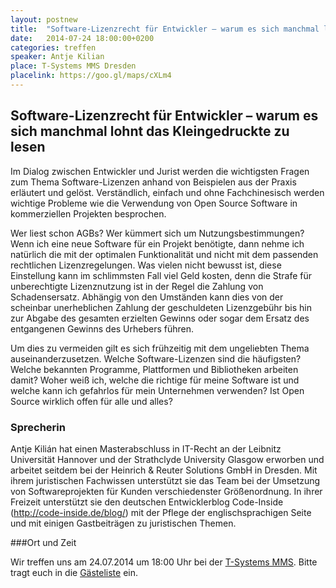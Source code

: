 ```yaml
---
layout: postnew
title:  "Software-Lizenzrecht für Entwickler – warum es sich manchmal lohnt das Kleingedruckte zu lesen"
date:   2014-07-24 18:00:00+0200
categories: treffen
speaker: Antje Kilian
place: T-Systems MMS Dresden
placelink: https://goo.gl/maps/cXLm4
---
```

## Software-Lizenzrecht für Entwickler – warum es sich manchmal lohnt das Kleingedruckte zu lesen

Im Dialog zwischen Entwickler und Jurist werden die wichtigsten Fragen zum Thema Software-Lizenzen anhand von Beispielen aus der Praxis erläutert und gelöst. Verständlich, einfach und ohne Fachchinesisch werden wichtige Probleme wie die Verwendung von Open Source Software in kommerziellen Projekten besprochen.

Wer liest schon AGBs? Wer kümmert sich um Nutzungsbestimmungen? Wenn ich eine neue Software für ein Projekt benötigte, dann nehme ich natürlich die mit der optimalen Funktionalität und nicht mit dem passenden rechtlichen Lizenzregelungen. Was vielen nicht bewusst ist, diese Einstellung kann im schlimmsten Fall viel Geld kosten, denn die Strafe für unberechtigte Lizenznutzung ist in der Regel die Zahlung von Schadensersatz. Abhängig von den Umständen kann dies von der scheinbar unerheblichen Zahlung der geschuldeten Lizenzgebühr bis hin zur Abgabe des gesamten erzielten Gewinns oder sogar dem Ersatz des entgangenen Gewinns des Urhebers führen.   

Um dies zu vermeiden gilt es sich frühzeitig mit dem ungeliebten Thema auseinanderzusetzen. Welche Software-Lizenzen sind die häufigsten? Welche bekannten Programme, Plattformen und  Bibliotheken arbeiten damit? Woher weiß ich, welche die richtige für meine Software ist und welche kann ich gefahrlos für mein Unternehmen verwenden? Ist Open Source wirklich offen für alle und alles?

### Sprecherin
Antje Kilián hat einen Masterabschluss in IT-Recht an der Leibnitz Universität Hannover und der Strathclyde University Glasgow erworben und arbeitet seitdem bei der Heinrich & Reuter Solutions GmbH in Dresden. Mit ihrem juristischen Fachwissen unterstützt sie das Team bei der Umsetzung von Softwareprojekten für Kunden verschiedenster Größenordnung. In ihrer Freizeit unterstützt sie den deutschen Entwicklerblog Code-Inside (http://code-inside.de/blog/) mit der Pflege der englischsprachigen Seite und mit einigen Gastbeiträgen zu juristischen Themen. 

###Ort und Zeit

Wir treffen uns am 24.07.2014 um 18:00 Uhr bei der [T-Systems MMS](http://www.t-systems-mms.com/). Bitte tragt euch in die [Gästeliste](https://www.xing.com/events/software-lizenzrecht-entwickler-1418563) ein.

